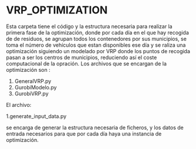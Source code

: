 # VRP_OPTIMIZATION

Esta carpeta tiene el código y la estructura necesaria para realizar la primera fase de la optimización, donde por cada día en el que hay recogida de 
de residuos, se agrupan todos los contenedores por sus municipios, se toma el número de vehículos que estan disponibles ese día y se raliza una optimización siguiendo un modelado por VRP donde los puntos de recogida pasan a ser los centros de municipios, reduciendo así el coste computacional de la opración.
Los archivos que se encargan de la optimización son :

1. GeneralVRP.py
2. GurobiModelo.py
3. GurobiVRP.py

El archivo: 

1.generate_input_data.py 

se encarga de generar la estructura necesaria de ficheros, y los datos de entrada necesarios para que por cada día haya una instancia de optimización.

